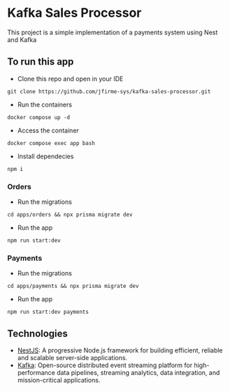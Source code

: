 # Kafka Sales Processor

This project is a simple implementation of a payments system using Nest and Kafka

## To run this app

- Clone this repo and open in your IDE
```
git clone https://github.com/jfirme-sys/kafka-sales-processor.git
```

- Run the containers
```
docker compose up -d
```

- Access the container
```
docker compose exec app bash
```

- Install dependecies
```
npm i
```
### Orders

- Run the migrations
```
cd apps/orders && npx prisma migrate dev
```
- Run the app
```
npm run start:dev
```
### Payments
- Run the migrations
```
cd apps/payments && npx prisma migrate dev
```
- Run the app
```
npm run start:dev payments
```
## Technologies
- [NestJS](https://nestjs.com/): A progressive Node.js framework for building efficient, reliable and scalable server-side applications.
- [Kafka](https://kafka.apache.org/): Open-source distributed event streaming platform for high-performance data pipelines, streaming analytics, data integration, and mission-critical applications.
